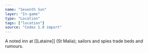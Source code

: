 ```yaml
---
name: "Seventh Sun"
layer: "In-game"
type: "Location"
tags: ["location"]
source: "Codex 1.0 import"
---
```

A noted inn at [[Lataine]] (St Malia); sailors and spies trade beds and rumours.
